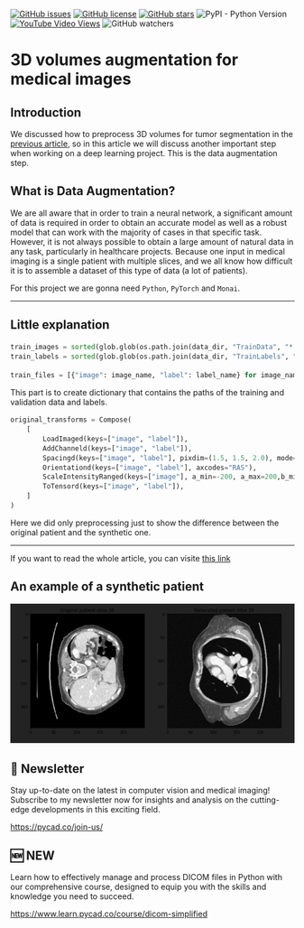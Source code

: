 [![GitHub issues](https://img.shields.io/github/issues/amine0110/data-augmentation-for-3D-volumes)](https://github.com/amine0110/data-augmentation-for-3D-volumes/issues) [![GitHub license](https://img.shields.io/github/license/amine0110/data-augmentation-for-3D-volumes)](https://github.com/amine0110/data-augmentation-for-3D-volumes) [![GitHub stars](https://img.shields.io/github/stars/amine0110/data-augmentation-for-3D-volumes)](https://github.com/amine0110/data-augmentation-for-3D-volumes/stargazers) ![PyPI - Python Version](https://img.shields.io/pypi/pyversions/py) [![YouTube Video Views](https://img.shields.io/youtube/views/bh9uyUbsj7U?style=social)](https://youtu.be/bh9uyUbsj7U) ![GitHub watchers](https://img.shields.io/github/watchers/amine0110/data-augmentation-for-3D-volumes?style=social)
# 3D volumes augmentation for medical images

## Introduction
We discussed how to preprocess 3D volumes for tumor segmentation in the [previous article](https://pycad.co/preprocessing-3d-volumes-for-tumor-segmentation-using-monai-and-pytorch/), so in this article we will discuss another important step when working on a deep learning project. This is the data augmentation step.

## What is Data Augmentation?
We are all aware that in order to train a neural network, a significant amount of data is required in order to obtain an accurate model as well as a robust model that can work with the majority of cases in that specific task. However, it is not always possible to obtain a large amount of natural data in any task, particularly in healthcare projects. Because one input in medical imaging is a single patient with multiple slices, and we all know how difficult it is to assemble a dataset of this type of data (a lot of patients).

For this project we are gonna need `Python`, `PyTorch` and `Monai`.


----------------------------------------------------------

## Little explanation

```Python
train_images = sorted(glob.glob(os.path.join(data_dir, "TrainData", "*.nii.gz")))
train_labels = sorted(glob.glob(os.path.join(data_dir, "TrainLabels", "*.nii.gz")))

train_files = [{"image": image_name, "label": label_name} for image_name, label_name in zip(train_images, train_labels)]
```
This part is to create dictionary that contains the paths of the training and validation data and labels.

```Python
original_transforms = Compose(
    [
        LoadImaged(keys=["image", "label"]),
        AddChanneld(keys=["image", "label"]),
        Spacingd(keys=["image", "label"], pixdim=(1.5, 1.5, 2.0), mode=("bilinear", "nearest")),
        Orientationd(keys=["image", "label"], axcodes="RAS"),
        ScaleIntensityRanged(keys=["image"], a_min=-200, a_max=200,b_min=0.0, b_max=1.0, clip=True,), 
        ToTensord(keys=["image", "label"]),
    ]
)
```
Here we did only preprocessing just to show the difference between the original patient and the synthetic one.

------------------------------------------------------

If you want to read the whole article, you can visite [this link](https://pycad.co/3d-volumes-augmentation-for-tumor-segmentation/)

## An example of a synthetic patient

![Output image](https://github.com/amine0110/data-augmentation-for-3D-volumes/blob/main/example_generated_patient.PNG)

## 📩 Newsletter
Stay up-to-date on the latest in computer vision and medical imaging! Subscribe to my newsletter now for insights and analysis on the cutting-edge developments in this exciting field.

https://pycad.co/join-us/

## 🆕 NEW

Learn how to effectively manage and process DICOM files in Python with our comprehensive course, designed to equip you with the skills and knowledge you need to succeed.

https://www.learn.pycad.co/course/dicom-simplified

